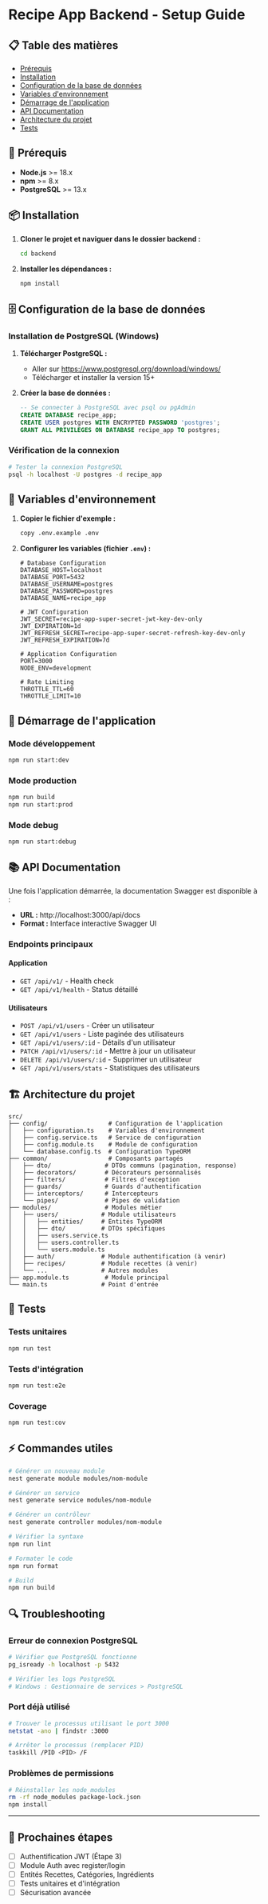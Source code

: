 # Recipe App Backend - Setup Guide

## 📋 Table des matières
- [Prérequis](#prérequis)
- [Installation](#installation)
- [Configuration de la base de données](#configuration-de-la-base-de-données)
- [Variables d'environnement](#variables-denvironnement)
- [Démarrage de l'application](#démarrage-de-lapplication)
- [API Documentation](#api-documentation)
- [Architecture du projet](#architecture-du-projet)
- [Tests](#tests)

## 🔧 Prérequis

- **Node.js** >= 18.x
- **npm** >= 8.x
- **PostgreSQL** >= 13.x

## 📦 Installation

1. **Cloner le projet et naviguer dans le dossier backend :**
   ```bash
   cd backend
   ```

2. **Installer les dépendances :**
   ```bash
   npm install
   ```

## 🗄️ Configuration de la base de données

### Installation de PostgreSQL (Windows)

1. **Télécharger PostgreSQL :**
   - Aller sur https://www.postgresql.org/download/windows/
   - Télécharger et installer la version 15+

2. **Créer la base de données :**
   ```sql
   -- Se connecter à PostgreSQL avec psql ou pgAdmin
   CREATE DATABASE recipe_app;
   CREATE USER postgres WITH ENCRYPTED PASSWORD 'postgres';
   GRANT ALL PRIVILEGES ON DATABASE recipe_app TO postgres;
   ```

### Vérification de la connexion
```bash
# Tester la connexion PostgreSQL
psql -h localhost -U postgres -d recipe_app
```

## 🔐 Variables d'environnement

1. **Copier le fichier d'exemple :**
   ```bash
   copy .env.example .env
   ```

2. **Configurer les variables (fichier `.env`) :**
   ```env
   # Database Configuration
   DATABASE_HOST=localhost
   DATABASE_PORT=5432
   DATABASE_USERNAME=postgres
   DATABASE_PASSWORD=postgres
   DATABASE_NAME=recipe_app

   # JWT Configuration
   JWT_SECRET=recipe-app-super-secret-jwt-key-dev-only
   JWT_EXPIRATION=1d
   JWT_REFRESH_SECRET=recipe-app-super-secret-refresh-key-dev-only
   JWT_REFRESH_EXPIRATION=7d

   # Application Configuration
   PORT=3000
   NODE_ENV=development

   # Rate Limiting
   THROTTLE_TTL=60
   THROTTLE_LIMIT=10
   ```

## 🚀 Démarrage de l'application

### Mode développement
```bash
npm run start:dev
```

### Mode production
```bash
npm run build
npm run start:prod
```

### Mode debug
```bash
npm run start:debug
```

## 📚 API Documentation

Une fois l'application démarrée, la documentation Swagger est disponible à :
- **URL :** http://localhost:3000/api/docs
- **Format :** Interface interactive Swagger UI

### Endpoints principaux

#### Application
- `GET /api/v1/` - Health check
- `GET /api/v1/health` - Status détaillé

#### Utilisateurs
- `POST /api/v1/users` - Créer un utilisateur
- `GET /api/v1/users` - Liste paginée des utilisateurs
- `GET /api/v1/users/:id` - Détails d'un utilisateur
- `PATCH /api/v1/users/:id` - Mettre à jour un utilisateur
- `DELETE /api/v1/users/:id` - Supprimer un utilisateur
- `GET /api/v1/users/stats` - Statistiques des utilisateurs

## 🏗️ Architecture du projet

```
src/
├── config/                 # Configuration de l'application
│   ├── configuration.ts    # Variables d'environnement
│   ├── config.service.ts   # Service de configuration
│   ├── config.module.ts    # Module de configuration
│   └── database.config.ts  # Configuration TypeORM
├── common/                 # Composants partagés
│   ├── dto/               # DTOs communs (pagination, response)
│   ├── decorators/        # Décorateurs personnalisés
│   ├── filters/           # Filtres d'exception
│   ├── guards/            # Guards d'authentification
│   ├── interceptors/      # Intercepteurs
│   └── pipes/             # Pipes de validation
├── modules/               # Modules métier
│   ├── users/            # Module utilisateurs
│   │   ├── entities/     # Entités TypeORM
│   │   ├── dto/          # DTOs spécifiques
│   │   ├── users.service.ts
│   │   ├── users.controller.ts
│   │   └── users.module.ts
│   ├── auth/             # Module authentification (à venir)
│   ├── recipes/          # Module recettes (à venir)
│   └── ...               # Autres modules
├── app.module.ts          # Module principal
└── main.ts               # Point d'entrée
```

## 🧪 Tests

### Tests unitaires
```bash
npm run test
```

### Tests d'intégration
```bash
npm run test:e2e
```

### Coverage
```bash
npm run test:cov
```

## ⚡ Commandes utiles

```bash
# Générer un nouveau module
nest generate module modules/nom-module

# Générer un service
nest generate service modules/nom-module

# Générer un contrôleur
nest generate controller modules/nom-module

# Vérifier la syntaxe
npm run lint

# Formater le code
npm run format

# Build
npm run build
```

## 🔍 Troubleshooting

### Erreur de connexion PostgreSQL
```bash
# Vérifier que PostgreSQL fonctionne
pg_isready -h localhost -p 5432

# Vérifier les logs PostgreSQL
# Windows : Gestionnaire de services > PostgreSQL
```

### Port déjà utilisé
```bash
# Trouver le processus utilisant le port 3000
netstat -ano | findstr :3000

# Arrêter le processus (remplacer PID)
taskkill /PID <PID> /F
```

### Problèmes de permissions
```bash
# Réinstaller les node_modules
rm -rf node_modules package-lock.json
npm install
```

---

## 📝 Prochaines étapes

- [ ] Authentification JWT (Étape 3)
- [ ] Module Auth avec register/login
- [ ] Entités Recettes, Catégories, Ingrédients
- [ ] Tests unitaires et d'intégration
- [ ] Sécurisation avancée 